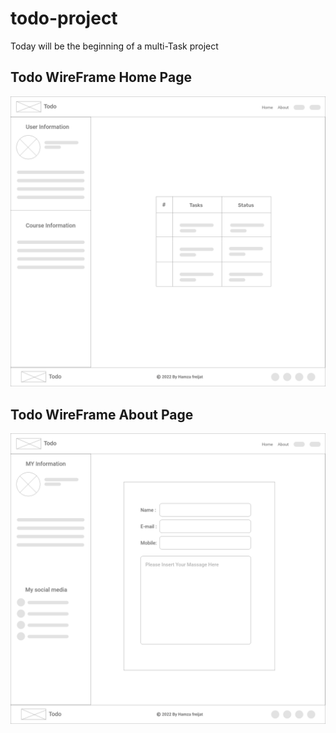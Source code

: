 # todo-project
Today will be the beginning of a multi-Task project

## Todo WireFrame Home Page
![Home Page WireFrame](/assets/Home.png)

## Todo WireFrame About Page
![About Page WireFrame](/assets/About.png)